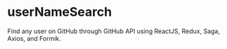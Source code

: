 # userNameSearch
Find any user on GitHub through GitHub API using ReactJS, Redux, Saga, Axios, and Formik.
